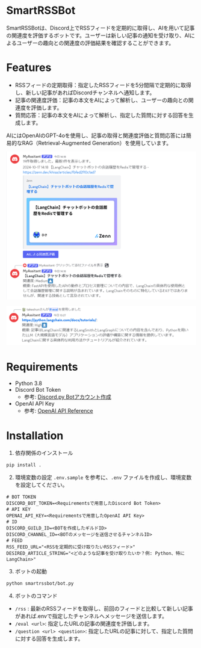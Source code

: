# SmartRSSBot
SmartRSSBotは、Discord上でRSSフィードを定期的に取得し、AIを用いて記事の関連度を評価するボットです。ユーザーは新しい記事の通知を受け取り、AIによるユーザーの趣向との関連度の評価結果を確認することができます。

# Features
- RSSフィードの定期取得：指定したRSSフィードを5分間隔で定期的に取得し、新しい記事があればDiscordチャンネルへ通知します。
- 記事の関連度評価：記事の本文をAIによって解析し、ユーザーの趣向との関連度を評価します。
- 質問応答：記事の本文をAIによって解析し、指定した質問に対する回答を生成します。

AIにはOpenAIのGPT-4oを使用し、記事の取得と関連度評価と質問応答には簡易的なRAG（Retrieval-Augmented Generation）を使用しています。

![ai_retrieve](images/ai_retrieve.png)

![ai_eval](images/ai_eval.png)

# Requirements

- Python 3.8
- Discord Bot Token
  - 参考: [Discord.py Botアカウント作成](https://discordpy.readthedocs.io/ja/latest/discord.html)
- OpenAI API Key
    - 参考: [OpenAI API Reference](https://platform.openai.com/docs/api-reference/introduction)

# Installation

1. 依存関係のインストール
```bash
pip install .
```

2. 環境変数の設定
`.env.sample` を参考に、`.env` ファイルを作成し、環境変数を設定してください。
```
# BOT TOKEN
DISCORD_BOT_TOKEN=<Requirementsで用意したDiscord Bot Token>
# API KEY
OPENAI_API_KEY=<Requirementsで用意したOpenAI API Key>
# ID
DISCORD_GUILD_ID=<BOTを作成したギルドID>
DISCORD_CHANNEL_ID=<BOTのメッセージを送信させるチャンネルID>
# FEED
RSS_FEED_URL="<RSSを定期的に受け取りたいRSSフィード>"
DESIRED_ARTICLE_STRING="<どのような記事を受け取りたいか？例: Python、特にLangChain>"
```

3. ボットの起動
```bash
python smartrssbot/bot.py
```

4. ボットのコマンド
- `/rss` : 最新のRSSフィードを取得し、前回のフィードと比較して新しい記事があれば.envで指定したチャンネルへメッセージを送信します。
- `/eval <url>`: 指定したURLの記事の関連度を評価します。
- `/question <url> <question>`: 指定したURLの記事に対して、指定した質問に対する回答を生成します。
